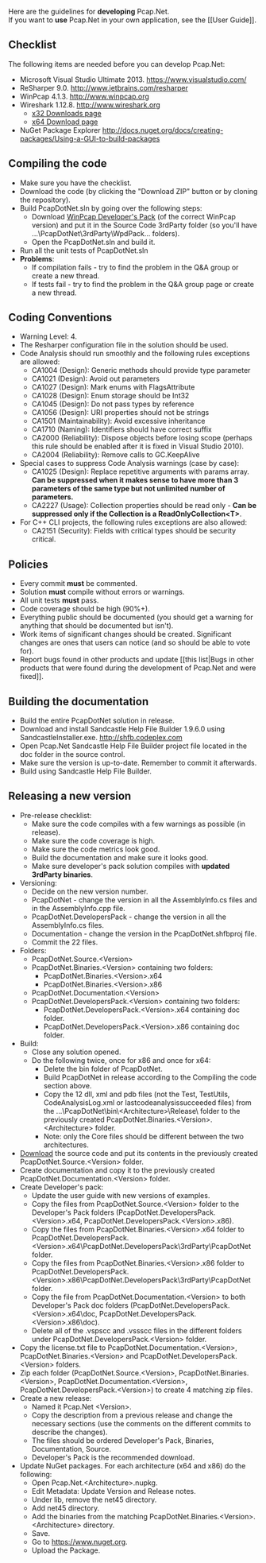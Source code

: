 Here are the guidelines for **developing** Pcap.Net.  
If you want to **use** Pcap.Net in your own application, see the [[User Guide]].

## Checklist
The following items are needed before you can develop Pcap.Net:
* Microsoft Visual Studio Ultimate 2013. <https://www.visualstudio.com/>
* ReSharper 9.0. <http://www.jetbrains.com/resharper>
* WinPcap 4.1.3. <http://www.winpcap.org>
* Wireshark 1.12.8. <http://www.wireshark.org>
  * [x32 Downloads page](http://www.wireshark.org/download/win32/all-versions/)
  * [x64 Download page](http://www.wireshark.org/download/win64/all-versions/)
* NuGet Package Explorer <http://docs.nuget.org/docs/creating-packages/Using-a-GUI-to-build-packages>

## Compiling the code
* Make sure you have the checklist.
* Download the code (by clicking the "Download ZIP" button or by cloning the repository).
* Build PcapDotNet.sln by going over the following steps:
  * Download [WinPcap Developer's Pack](http://www.winpcap.org/devel.htm) (of the correct WinPcap version) and put it in the Source Code 3rdParty folder (so you'll have ...\PcapDotNet\3rdParty\WpdPack\... folders).
  * Open the PcapDotNet.sln and build it.
* Run all the unit tests of PcapDotNet.sln
* **Problems**:
  * If compilation fails - try to find the problem in the Q&A group or create a new thread.
  * If tests fail - try to find the problem in the Q&A group  page or create a new thread.

## Coding Conventions
* Warning Level: 4.
* The Resharper configuration file in the solution should be used.
* Code Analysis should run smoothly and the following rules exceptions are allowed:
  * CA1004 (Design): Generic methods should provide type parameter
  * CA1021 (Design): Avoid out parameters
  * CA1027 (Design): Mark enums with FlagsAttribute
  * CA1028 (Design): Enum storage should be Int32
  * CA1045 (Design): Do not pass types by reference
  * CA1056 (Design): URI properties should not be strings
  * CA1501 (Maintainability): Avoid excessive inheritance
  * CA1710 (Naming): Identifiers should have correct suffix
  * CA2000 (Reliability): Dispose objects before losing scope (perhaps this rule should be enabled after it is fixed in Visual Studio 2010).
  * CA2004 (Reliability): Remove calls to GC.KeepAlive
* Special cases to suppress Code Analysis warnings (case by case):
  * CA1025 (Design): Replace repetitive arguments with params array. **Can be suppressed when it makes sense to have more than 3 parameters of the same type but not unlimited number of parameters.**
  * CA2227 (Usage): Collection properties should be read only - **Can be suppressed only if the Collection is a ReadOnlyCollection&lt;T>**.
* For C++ CLI projects, the following rules exceptions are also allowed:
  * CA2151 (Security): Fields with critical types should be security critical.

## Policies
* Every commit **must** be commented.
* Solution **must** compile without errors or warnings.
* All unit tests **must** pass.
* Code coverage should be high (90%+).
* Everything public should be documented (you should get a warning for anything that should be documented but isn't).
* Work items of significant changes should be created. Significant changes are ones that users can notice (and so should be able to vote for).
* Report bugs found in other products and update [[this list|Bugs in other products that were found during the development of Pcap.Net and were fixed]].

## Building the documentation
* Build the entire PcapDotNet solution in release.
* Download and install Sandcastle Help File Builder 1.9.6.0 using SandcastleInstaller.exe. <http://shfb.codeplex.com>
* Open Pcap.Net Sandcastle Help File Builder project file located in the doc folder in the source control.
* Make sure the version is up-to-date. Remember to commit it afterwards.
* Build using Sandcastle Help File Builder.

## Releasing a new version
* Pre-release checklist:
  * Make sure the code compiles with a few warnings as possible (in release).
  * Make sure the code coverage is high.
  * Make sure the code metrics look good.
  * Build the documentation and make sure it looks good.
  * Make sure developer's pack solution compiles with **updated 3rdParty binaries**.
* Versioning:
  * Decide on the new version number.
  * PcapDotNet - change the version in all the AssemblyInfo.cs files and in the AssemblyInfo.cpp file.
  * PcapDotNet.DevelopersPack - change the version in all the AssemblyInfo.cs files.
  * Documentation - change the version in the PcapDotNet.shfbproj file.
  * Commit the 22 files.
* Folders:
  * PcapDotNet.Source.&lt;Version>
  * PcapDotNet.Binaries.&lt;Version> containing two folders:
    * PcapDotNet.Binaries.&lt;Version>.x64
    * PcapDotNet.Binaries.&lt;Version>.x86
  * PcapDotNet.Documentation.&lt;Version>
  * PcapDotNet.DevelopersPack.&lt;Version> containing two folders:
    * PcapDotNet.DevelopersPack.&lt;Version>.x64 containing doc folder.
    * PcapDotNet.DevelopersPack.&lt;Version>.x86 containing doc folder.
* Build:
  * Close any solution opened.
  * Do the following twice, once for x86 and once for x64:
    * Delete the bin folder of PcapDotNet.
    * Build PcapDotNet in release according to the Compiling the code section above.
    * Copy the 12 dll, xml and pdb files (not the Test, TestUtils, CodeAnalysisLog.xml or lastcodeanalysissucceeded files) from the ...\PcapDotNet\bin\\&lt;Architecture>\Release\ folder to the previously created PcapDotNet.Binaries.&lt;Version>.&lt;Architecture> folder.
    * Note: only the Core files should be different between the two architectures.
* [Download](https://github.com/PcapDotNet/Pcap.Net/archive/master.zip) the source code and put its contents in the previously created PcapDotNet.Source.&lt;Version> folder.
* Create documentation and copy it to the previously created PcapDotNet.Documentation.&lt;Version> folder.
* Create Developer's pack:
  * Update the user guide with new versions of examples.
  * Copy the files from PcapDotNet.Source.&lt;Version> folder to the Developer's Pack folders (PcapDotNet.DevelopersPack.&lt;Version>.x64, PcapDotNet.DevelopersPack.&lt;Version>.x86).
  * Copy the files from PcapDotNet.Binaries.&lt;Version>.x64 folder to PcapDotNet.DevelopersPack.&lt;Version>.x64\PcapDotNet.DevelopersPack\3rdParty\PcapDotNet folder.
  * Copy the files from PcapDotNet.Binaries.&lt;Version>.x86 folder to PcapDotNet.DevelopersPack.&lt;Version>.x86\PcapDotNet.DevelopersPack\3rdParty\PcapDotNet folder.
  * Copy the file from PcapDotNet.Documentation.&lt;Version> to both Developer's Pack doc folders (PcapDotNet.DevelopersPack.&lt;Version>.x64\doc, PcapDotNet.DevelopersPack.&lt;Version>.x86\doc).
  * Delete all of the .vspscc and .vssscc files in the different folders under PcapDotNet.DevelopersPack.&lt;Version> folder.
* Copy the license.txt file to PcapDotNet.Documentation.&lt;Version>, PcapDotNet.Binaries.&lt;Version> and PcapDotNet.DevelopersPack.&lt;Version> folders.
* Zip each folder (PcapDotNet.Source.&lt;Version>, PcapDotNet.Binaries.&lt;Version>, PcapDotNet.Documentation.&lt;Version>, PcapDotNet.DevelopersPack.&lt;Version>) to create 4 matching zip files.
* Create a new release:
  * Named it Pcap.Net &lt;Version>.
  * Copy the description from a previous release and change the necessary sections (use the comments on the different commits to describe the changes).
  * The files should be ordered Developer's Pack, Binaries, Documentation, Source.
  * Developer's Pack is the recommended download.
* Update NuGet packages. For each architecture (x64 and x86) do the following:
  * Open Pcap.Net.&lt;Architecture>.nupkg.
  * Edit Metadata: Update Version and Release notes.
  * Under lib, remove the net45 directory.
  * Add net45 directory.
  * Add the binaries from the matching PcapDotNet.Binaries.&lt;Version>.&lt;Architecture> directory.
  * Save.
  * Go to https://www.nuget.org.
  * Upload the Package.